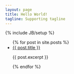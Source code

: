```yaml
---
layout: page
title: Hello World!
tagline: Supporting tagline
---
```

{% include JB/setup %}

<ul class="posts">
  {% for post in site.posts %}
    <li>
      <a href="{{ BASE_PATH }}{{ post.url }}">{{ post.title }}</a>
      <P>{{ post.excerpt }}</P>
    </li>
  {% endfor %}
</ul>



